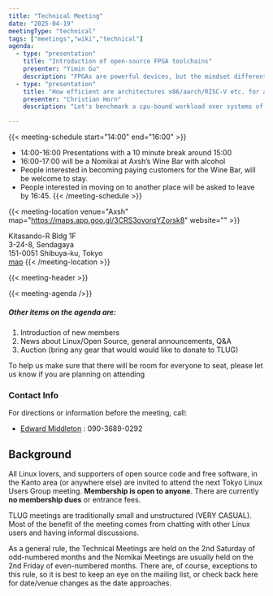```yaml
---
title: "Technical Meeting"
date: "2025-04-19"
meetingType: "technical"
tags: ["meetings","wiki","technical"]
agenda:
  - type: "presentation"
    title: "Introduction of open-source FPGA toolchains"
    presenter: "Yimin Gu"
    description: "FPGAs are powerful devices, but the mindset different from software development and the blackbox-like toolchains (and also ) makes it hard to start on. Yimin Gu will introduce the status of the newly emerged open-source FPGA toolchains. Some boards will be shown on-site."
  - type: "presentation"
    title: "How efficient are architectures x86/aarch/RISC-V etc. for a workload?"
    presenter: "Christian Horn"
    description: "Let's benchmark a cpu-bound workload over systems of various architectures, while measuring power consumption. Who will be most energy efficient? Christian will introduce the test setup, talk a bit about the used software. Then details on the benchmarked workload (“bzcat”), on the various systems he benchmarked, and then introduce and discuss the results."

---
```


{{< meeting-schedule start="14:00" end="16:00" >}}
* 14:00-16:00 Presentations with a 10 minute break around 15:00
* 16:00-17:00 will be a Nomikai at Axsh’s Wine Bar with alcohol
* People interested in becoming paying customers for the Wine Bar, will be welcome to stay.
* People interested in moving on to another place will be asked to leave by 16:45.
{{< /meeting-schedule >}}

{{< meeting-location venue="Axsh" map="https://maps.app.goo.gl/3CRS3ovorqYZorsk8" website="" >}}

Kitasando-R Bldg 1F<br />
3-24-8, Sendagaya<br />
151-0051 Shibuya-ku, Tokyo<br />
[map](https://maps.app.goo.gl/3CRS3ovorqYZorsk8)
{{< /meeting-location >}}

{{< meeting-header >}}

{{< meeting-agenda />}}

<h5 id="other_items_on_the_agenda_are">Other items on the agenda are:</h5>
<ol>
<li>Introduction of new members</li>
<li>News about Linux/Open Source, general announcements, Q&amp;A</li>
<li>Auction (bring any gear that would would like to donate to TLUG)</li>
</ol>
<p>To help us make sure that there will be room for everyone
to seat, please let us know if you are planning on attending</p>
<h3 id="contact_info">Contact Info</h3>
<p>For directions or information before the meeting, call:</p>
<ul>
<li><a href="./Edward_Middleton">Edward Middleton</a> : 090-3689-0292</li>
</ul>

<h2 id="introduction">Background</h2>
<p>All Linux lovers, and supporters of open source code and free software, in the Kanto area (or anywhere else) are invited to attend the next Tokyo Linux Users Group meeting. <b>Membership is open to anyone</b>. There are currently <b>no membership dues</b> or entrance fees.</p>
<p>TLUG meetings are traditionally small and unstructured (VERY CASUAL). Most of the benefit of the meeting comes from chatting with other Linux users and having informal discussions.</p>
<p>As a general rule, the Technical Meetings are held on the 2nd Saturday of odd-numbered months and the Nomikai Meetings are usually held on the 2nd Friday of even-numbered months. There are, of course, exceptions to this rule, so it is best to keep an eye on the mailing list, or check back here for date/venue changes as the date approaches.</p>
